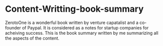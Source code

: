 # Content-Writting-book-summary
ZerotoOne is a wonderful book written by venture capatalist and a co-founder of Paypal. It is considered as a notes for startup companies for acheiving success. This is the book summary written by me summarizing all the aspects of the content.
